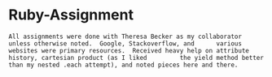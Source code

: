 Ruby-Assignment
===============

    All assignments were done with Theresa Becker as my collaborator unless otherwise noted.  Google, Stackoverflow, and      various websites were primary resources.  Received heavy help on attribute history, cartesian product (as I liked         the yield method better than my nested .each attempt), and noted pieces here and there.

    
